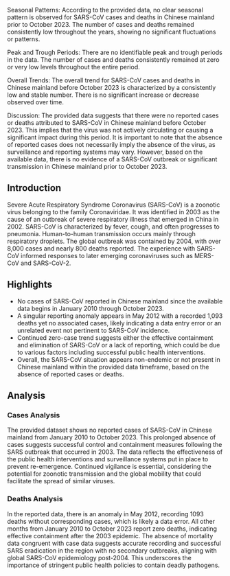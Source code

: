 Seasonal Patterns: According to the provided data, no clear seasonal pattern is observed for SARS-CoV cases and deaths in Chinese mainland prior to October 2023. The number of cases and deaths remained consistently low throughout the years, showing no significant fluctuations or patterns.

Peak and Trough Periods: There are no identifiable peak and trough periods in the data. The number of cases and deaths consistently remained at zero or very low levels throughout the entire period.

Overall Trends: The overall trend for SARS-CoV cases and deaths in Chinese mainland before October 2023 is characterized by a consistently low and stable number. There is no significant increase or decrease observed over time.

Discussion: The provided data suggests that there were no reported cases or deaths attributed to SARS-CoV in Chinese mainland before October 2023. This implies that the virus was not actively circulating or causing a significant impact during this period. It is important to note that the absence of reported cases does not necessarily imply the absence of the virus, as surveillance and reporting systems may vary. However, based on the available data, there is no evidence of a SARS-CoV outbreak or significant transmission in Chinese mainland prior to October 2023.

## Introduction

Severe Acute Respiratory Syndrome Coronavirus (SARS-CoV) is a zoonotic virus belonging to the family Coronaviridae. It was identified in 2003 as the cause of an outbreak of severe respiratory illness that emerged in China in 2002. SARS-CoV is characterized by fever, cough, and often progresses to pneumonia. Human-to-human transmission occurs mainly through respiratory droplets. The global outbreak was contained by 2004, with over 8,000 cases and nearly 800 deaths reported. The experience with SARS-CoV informed responses to later emerging coronaviruses such as MERS-CoV and SARS-CoV-2.

## Highlights

- No cases of SARS-CoV reported in Chinese mainland since the available data begins in January 2010 through October 2023. <br/>
- A singular reporting anomaly appears in May 2012 with a recorded 1,093 deaths yet no associated cases, likely indicating a data entry error or an unrelated event not pertinent to SARS-CoV incidence. <br/>
- Continued zero-case trend suggests either the effective containment and elimination of SARS-CoV or a lack of reporting, which could be due to various factors including successful public health interventions. <br/>
- Overall, the SARS-CoV situation appears non-endemic or not present in Chinese mainland within the provided data timeframe, based on the absence of reported cases or deaths. <br/>

## Analysis

### Cases Analysis

The provided dataset shows no reported cases of SARS-CoV in Chinese mainland from January 2010 to October 2023. This prolonged absence of cases suggests successful control and containment measures following the SARS outbreak that occurred in 2003. The data reflects the effectiveness of the public health interventions and surveillance systems put in place to prevent re-emergence. Continued vigilance is essential, considering the potential for zoonotic transmission and the global mobility that could facilitate the spread of similar viruses.

### Deaths Analysis

In the reported data, there is an anomaly in May 2012, recording 1093 deaths without corresponding cases, which is likely a data error. All other months from January 2010 to October 2023 report zero deaths, indicating effective containment after the 2003 epidemic. The absence of mortality data congruent with case data suggests accurate recording and successful SARS eradication in the region with no secondary outbreaks, aligning with global SARS-CoV epidemiology post-2004. This underscores the importance of stringent public health policies to contain deadly pathogens.
